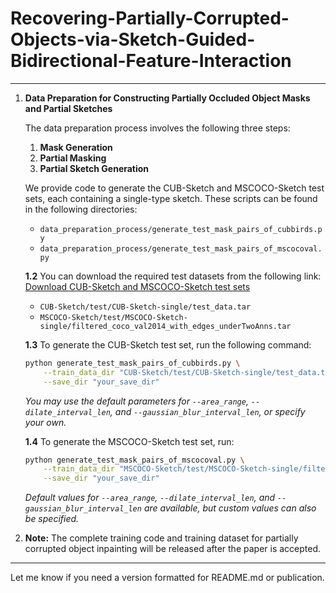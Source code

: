 # Recovering-Partially-Corrupted-Objects-via-Sketch-Guided-Bidirectional-Feature-Interaction

---

1. **Data Preparation for Constructing Partially Occluded Object Masks and Partial Sketches**

   The data preparation process involves the following three steps:

   1. **Mask Generation**
   2. **Partial Masking**
   3. **Partial Sketch Generation**

   We provide code to generate the CUB-Sketch and MSCOCO-Sketch test sets, each containing a single-type sketch. These scripts can be found in the following directories:

   * `data_preparation_process/generate_test_mask_pairs_of_cubbirds.py`
   * `data_preparation_process/generate_test_mask_pairs_of_mscocoval.py`

   **1.2** You can download the required test datasets from the following link:
   [Download CUB-Sketch and MSCOCO-Sketch test sets](https://drive.google.com/drive/folders/1GyooeQyxYu_LEQgbSH9go2-Ln7Vg2lE5?usp=sharing)

   * `CUB-Sketch/test/CUB-Sketch-single/test_data.tar`
   * `MSCOCO-Sketch/test/MSCOCO-Sketch-single/filtered_coco_val2014_with_edges_underTwoAnns.tar`

   **1.3** To generate the CUB-Sketch test set, run the following command:

   ```bash
   python generate_test_mask_pairs_of_cubbirds.py \
       --train_data_dir "CUB-Sketch/test/CUB-Sketch-single/test_data.tar" \
       --save_dir "your_save_dir"
   ```

   *You may use the default parameters for `--area_range`, `--dilate_interval_len`, and `--gaussian_blur_interval_len`, or specify your own.*

   **1.4** To generate the MSCOCO-Sketch test set, run:

   ```bash
   python generate_test_mask_pairs_of_mscocoval.py \
       --train_data_dir "MSCOCO-Sketch/test/MSCOCO-Sketch-single/filtered_coco_val2014_with_edges_underTwoAnns.tar" \
       --save_dir "your_save_dir"
   ```

   *Default values for `--area_range`, `--dilate_interval_len`, and `--gaussian_blur_interval_len` are available, but custom values can also be specified.*

2. **Note:** The complete training code and training dataset for partially corrupted object inpainting will be released after the paper is accepted.

---

Let me know if you need a version formatted for README.md or publication.

    

